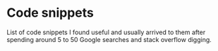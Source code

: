 # Code snippets
List of code snippets I found useful and usually arrived to them after spending around 5 to 50 Google searches and stack overflow digging. 